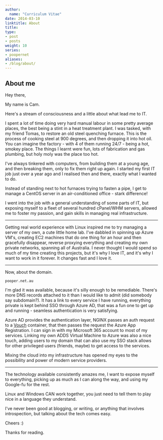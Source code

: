 ```yaml
---
author:
  name: "Curriculum Vitae"
date: 2014-03-10
linktitle: About
title: 
type:
- post
- posts
weight: 10
series:
- poopernet
aliases:
- /blog/about/
---
```


## About me

Hey there,

My name is Cam.

Here's a stream of consciousness and a little about what lead me to IT.

I spent a lot of time doing very hard manual labour in some pretty average places, the best being a stint in a heat treatment plant. I was tasked, with my friend Tomas, to restore an old steel quenching furnace. This is the process of cooking steel at 900 degrees, and then dropping it into hot oil. You can imagine the factory - with 4 of them running 24/7 - being a hot, smokey place. The things I learnt were fun, lots of fabrication and gas plumbing, but holy moly was the place too hot.

I've always tinkered with computers, from building them at a young age, and then breaking them, only to fix them right up again. I started my first IT job just over a year ago and I realised then and there, exactly what I wanted to do.

Instead of standing next to hot furnaces trying to fasten a pipe, I get to manage a CentOS server in an air-conditioned office - stark difference!

I went into the job with a general understanding of some parts of IT, but exposing myself to a fleet of several hundred cPanel/WHM servers, allowed me to foster my passion, and gain skills in managing real infrastructure.

-----

Getting real world experience with Linux inspired me to try managing a server of my own, a cute little home lab. I've dabbled in spinning up Azure VM's, creating EC2 machines that do one thing for an hour and then gracefully disappear, reverse proxying everything and creating my own private networks, spanning all of Australia. I never thought I would spend so much of my time creating this projects, but it's why I love IT, and it's why I want to work in it forever. It changes fast and I love it.

-----

Now, about the domain.

`pooper.net.au`

I'm glad it was available, because it's silly enough to be remediable. There's more DNS records attached to it than I would like to admit (did somebody say subdomain?). It has a link to every service I have running, everything private is kept behind SSO through Azure AD, that was a fun one to get up and running - seamless authentication is very satisfying.

Azure AD provides the authentication layer, NGINX passes an auth request to a [Vouch](https://github.com/vouch/vouch-proxy) container, that then passes the request the Azure App Registration. I can sign in with my Microsoft 365 account to most of my services. Linking my own ADDS Virtual Machine to Azure was also a nice touch, adding users to my domain that can also use my SSO stack allows for other privileged users (friends, maybe) to get access to the services.

Mixing the cloud into my infrastructure has opened my eyes to the possibility and power of modern service providers.

-----

The technology available consistently amazes me, I want to expose myself to everything, picking up as much as I can along the way, and using my Google-fu for the rest.

Linux and Windows CAN work together, you just need to tell them to play nice in a language they understand.

I've never been good at blogging, or writing, or anything that involves introspection, but talking about the tech comes easy.

Cheers :)

Thanks for reading.


